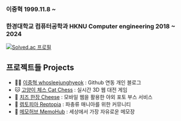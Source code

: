 ### 이중혁 1999.11.8 ~  
### 한경대학교 컴퓨터공학과 HKNU Computer engineering 2018 ~ 2024

[![Solved.ac
프로필](http://mazassumnida.wtf/api/mini/generate_badge?boj=wndgur2)](https://solved.ac/wndgur2)
## 프로젝트들 Projects

- 🦸🏻 [이중혁 whosleejunghyeok](https://github.com/wndgur2/whosleejunghyeok) : Github 연동 개인 블로그
- 🐱 [고양이 체스 Cat Chess](https://github.com/wndgur2/CatChess) : 실시간 3D 웹 대전 게임
- 🧀 [치즈 한장 Cheese](https://github.com/wndgur2/cheese) : 모바일 웹을 활용한 야외 포토 부스 서비스
- 🦎 [렙토피아 Reptopia](https://github.com/wndgur2/Reptopia) : 파충류 매니아를 위한 커뮤니티
- 📝 [메모허브 MemoHub](https://github.com/wndgur2/memohub) : 세상에서 가장 자유로운 메모장
